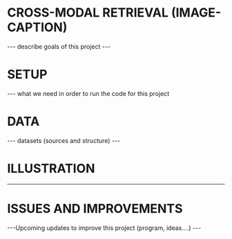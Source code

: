 # CROSS-MODAL RETRIEVAL (IMAGE-CAPTION)
--- describe goals of this project ---
# SETUP
--- what we need in order to run the code for this project
# DATA
--- datasets (sources and structure) ---
# ILLUSTRATION
--- ---
# ISSUES AND IMPROVEMENTS
---Upcoming updates to improve this project (program, ideas....) ---
